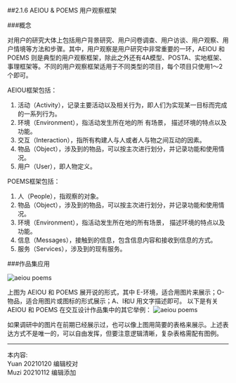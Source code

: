 ##2.1.6 AEIOU & POEMS 用户观察框架

###概念

对用户的研究大体上包括用户背景研究、用户问卷调查、用户访谈、用户观察、用户情境等方法和步骤。其中，用户观察是用户研究中非常重要的一环，AEIOU 和 POEMS 则是典型的用户观察框架，除此之外还有4A模型、POSTA、实地框架、事理框架等。不同的用户观察框架适用于不同类型的项目，每个项目只使用1～2个即可。

AEIOU框架包括：
1. 活动（Activity），记录主要活动以及相关行为，即人们为实现某一目标而完成的一系列行为。
2. 环境（Environment），指活动发生所在地的所
有场景， 描述环境的特点以及功能。
3. 交互（Interaction），指所有构建人与人或者人与物之间互动的因素。
4. 物品（Object），涉及到的物品，可以按主次进行划分，并记录功能和使用情况。
5. 用户（User），即人物定义。

POEMS框架包括：
1. 人（People），指观察的对象。
2. 物品（Object），涉及到的物品，可以按主次进行划分，并记录功能和使用情况。
3. 环境（Environment），指活动发生所在地的所有场景， 描述环境的特点以及功能。
4. 信息（Messages），接触到的信息，包含信息内容和接收到信息的方式。
5. 服务（Services），涉及到的现有服务。



###作品集应用

![aeiou poems](http://kitpic.makebi.net/2021/ixd_11.jpg)

上图为 AEIOU 和 POEMS 展开说的形式，其中 E-环境，适合用图片来展示；O-物品，适合用图片或图标的形式展示；A、I和U 用文字描述即可。
以下是有关 AEIOU 和 POEMS 在交互设计作品集中的其它举例：
![aeiou poems](http://kitpic.makebi.net/2021/ixd_12.jpg)

如果调研中的图片在前期已经展示过，也可以像上图用简要的表格来展示。上述表达方式不是唯一的，可以自由发挥，但要注意逻辑清晰，复杂表格需配有图例。


---
本内容:    
Yuan 20210120 编辑校对  
Muzi 20210112 编辑添加
